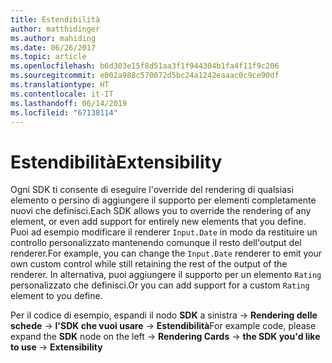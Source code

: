 ```yaml
---
title: Estendibilità
author: matthidinger
ms.author: mahiding
ms.date: 06/26/2017
ms.topic: article
ms.openlocfilehash: b6d303e15f8d51aa3f1f944304b1fa4f11f9c206
ms.sourcegitcommit: e002a988c570072d5bc24a1242eaaac0c9ce90df
ms.translationtype: HT
ms.contentlocale: it-IT
ms.lasthandoff: 06/14/2019
ms.locfileid: "67138114"
---
```

# <a name="extensibility"></a><span data-ttu-id="3484a-102">Estendibilità</span><span class="sxs-lookup"><span data-stu-id="3484a-102">Extensibility</span></span>

<span data-ttu-id="3484a-103">Ogni SDK ti consente di eseguire l'override del rendering di qualsiasi elemento o persino di aggiungere il supporto per elementi completamente nuovi che definisci.</span><span class="sxs-lookup"><span data-stu-id="3484a-103">Each SDK allows you to override the rendering of any element, or even add support for entirely new elements that you define.</span></span>  <span data-ttu-id="3484a-104">Puoi ad esempio modificare il renderer `Input.Date` in modo da restituire un controllo personalizzato mantenendo comunque il resto dell'output del renderer.</span><span class="sxs-lookup"><span data-stu-id="3484a-104">For example, you can change the `Input.Date` renderer to emit your own custom control while still retaining the rest of the output of the renderer.</span></span> <span data-ttu-id="3484a-105">In alternativa, puoi aggiungere il supporto per un elemento `Rating` personalizzato che definisci.</span><span class="sxs-lookup"><span data-stu-id="3484a-105">Or you can add support for a custom `Rating` element to you define.</span></span>

<span data-ttu-id="3484a-106">Per il codice di esempio, espandi il nodo **SDK** a sinistra -> **Rendering delle schede** -> **l'SDK che vuoi usare** -> **Estendibilità**</span><span class="sxs-lookup"><span data-stu-id="3484a-106">For example code, please expand the **SDK** node on the left -> **Rendering Cards** -> **the SDK you'd like to use** -> **Extensibility**</span></span>
